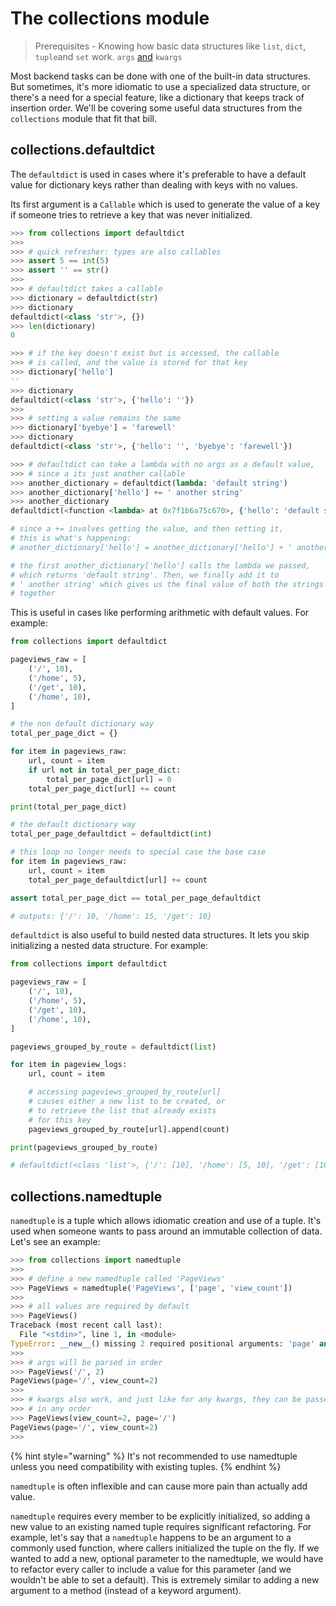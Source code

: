 # The collections module

> Prerequisites - Knowing how basic data structures like `list`, `dict`, `tuple`and `set` work. `args` [and](https://realpython.com/python-kwargs-and-args/) `kwargs`

Most backend tasks can be done with one of the built-in data structures. But sometimes, it's more idiomatic to use a specialized data structure, or there's a need for a special feature, like a dictionary that keeps track of insertion order. We'll be covering some useful data structures from the `collections` module that fit that bill.

## collections.defaultdict

The `defaultdict` is used in cases where it's preferable to have a default value for dictionary keys rather than dealing with keys with no values.

Its first argument is a `Callable` which is used to generate the value of a key if someone tries to retrieve a key that was never initialized.

```python
>>> from collections import defaultdict
>>> 
>>> # quick refresher: types are also callables
>>> assert 5 == int(5)
>>> assert '' == str()
>>> 
>>> # defaultdict takes a callable
>>> dictionary = defaultdict(str) 
>>> dictionary
defaultdict(<class 'str'>, {})
>>> len(dictionary)
0

>>> # if the key doesn't exist but is accessed, the callable
>>> # is called, and the value is stored for that key
>>> dictionary['hello']
''
>>> dictionary
defaultdict(<class 'str'>, {'hello': ''})
>>>
>>> # setting a value remains the same
>>> dictionary['byebye'] = 'farewell'
>>> dictionary
defaultdict(<class 'str'>, {'hello': '', 'byebye': 'farewell'})

>>> # defaultdict can take a lambda with no args as a default value, 
>>> # since a its just another callable
>>> another_dictionary = defaultdict(lambda: 'default string')
>>> another_dictionary['hello'] += ' another string'
>>> another_dictionary
defaultdict(<function <lambda> at 0x7f1b6a75c670>, {'hello': 'default string another string'})

# since a += involves getting the value, and then setting it,
# this is what's happening:
# another_dictionary['hello'] = another_dictionary['hello'] + ' another string'

# the first another_dictionary['hello'] calls the lambda we passed,
# which returns 'default string'. Then, we finally add it to 
# ' another string' which gives us the final value of both the strings
# together
```

This is useful in cases like performing arithmetic with default values. For example:

```python
from collections import defaultdict

pageviews_raw = [
    ('/', 10),
    ('/home', 5),
    ('/get', 10),
    ('/home', 10),
]

# the non default dictionary way
total_per_page_dict = {}

for item in pageviews_raw:
    url, count = item
    if url not in total_per_page_dict:
        total_per_page_dict[url] = 0
    total_per_page_dict[url] += count

print(total_per_page_dict)

# the default dictionary way
total_per_page_defaultdict = defaultdict(int)

# this loop no longer needs to special case the base case
for item in pageviews_raw:
    url, count = item
    total_per_page_defaultdict[url] += count

assert total_per_page_dict == total_per_page_defaultdict

# outputs: {'/': 10, '/home': 15, '/get': 10}
```

`defaultdict` is also useful to build nested data structures. It lets you skip initializing a nested data structure. For example:

```python
from collections import defaultdict

pageviews_raw = [
    ('/', 10),
    ('/home', 5),
    ('/get', 10),
    ('/home', 10),
]

pageviews_grouped_by_route = defaultdict(list)

for item in pageview_logs:
    url, count = item

    # accessing pageviews_grouped_by_route[url]
    # causes either a new list to be created, or
    # to retrieve the list that already exists 
    # for this key
    pageviews_grouped_by_route[url].append(count)

print(pageviews_grouped_by_route)

# defaultdict(<class 'list'>, {'/': [10], '/home': [5, 10], '/get': [10]})
```

## collections.namedtuple

`namedtuple` is a tuple which allows idiomatic creation and use of a tuple. It's used when someone wants to pass around an immutable collection of data. Let's see an example:

```python
>>> from collections import namedtuple
>>>
>>> # define a new namedtuple called 'PageViews'
>>> PageViews = namedtuple('PageViews', ['page', 'view_count'])
>>>
>>> # all values are required by default
>>> PageViews()
Traceback (most recent call last):
  File "<stdin>", line 1, in <module>
TypeError: __new__() missing 2 required positional arguments: 'page' and 'view_count'
>>> 
>>> # args will be parsed in order
>>> PageViews('/', 2)
PageViews(page='/', view_count=2)
>>>
>>> # kwargs also work, and just like for any kwargs, they can be passed
>>> # in any order
>>> PageViews(view_count=2, page='/')
PageViews(page='/', view_count=2)
>>>
```

{% hint style="warning" %}
It's not recommended to use namedtuple unless you need compatibility with existing tuples.
{% endhint %}

`namedtuple` is often inflexible and can cause more pain than actually add value.

`namedtuple` requires every member to be explicitly initialized, so adding a new value to an existing named tuple requires significant refactoring. For example, let's say that a `namedtuple` happens to be an argument to a commonly used function, where callers initialized the tuple on the fly. If we wanted to add a new, optional parameter to the namedtuple, we would have to refactor every caller to include a value for this parameter \(and we wouldn't be able to set a default\). This is extremely similar to adding a new argument to a method \(instead of a keyword argument\).

